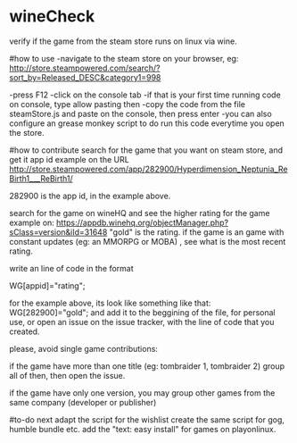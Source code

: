 # wineCheck
verify if the game from the steam store runs on linux via wine.

#how to use
-navigate to the steam store on your browser, eg:
http://store.steampowered.com/search/?sort_by=Released_DESC&category1=998

-press F12
-click on the console tab
-if that is your first time running code on console, type allow pasting then  <enter>
-copy the code from the file steamStore.js and paste on the console, then press enter
-you can also configure an grease monkey script to do run this code everytime you open the store.

#how to contribute
search for the game that you want on steam store, and get it app id
example on the URL
http://store.steampowered.com/app/282900/Hyperdimension_Neptunia_ReBirth1___ReBirth1/

282900 is the app id, in the example above.

search for the game on wineHQ and see the higher rating for the game
example on: 
https://appdb.winehq.org/objectManager.php?sClass=version&iId=31648
"gold" is the rating.
if the game is an game with constant updates (eg: an MMORPG or MOBA) , see what is the most recent rating.

write an line of code in the format

WG[appid]="rating"; 

for the example above, its look like something like that:
WG[282900]="gold"; 
and add it to the beggining of the file, for personal use, or open an issue on the issue tracker, with the line of code that you created.

please, avoid single game contributions:

if the game have more than one title (eg: tombraider 1, tombraider 2)
group all of then, then open the issue.

if the game have only one version, you may group other games from the same company (developer or publisher)

#to-do next
adapt the script for the wishlist
create the same script for gog, humble bundle etc.
add the "text: easy install" for games on playonlinux.
